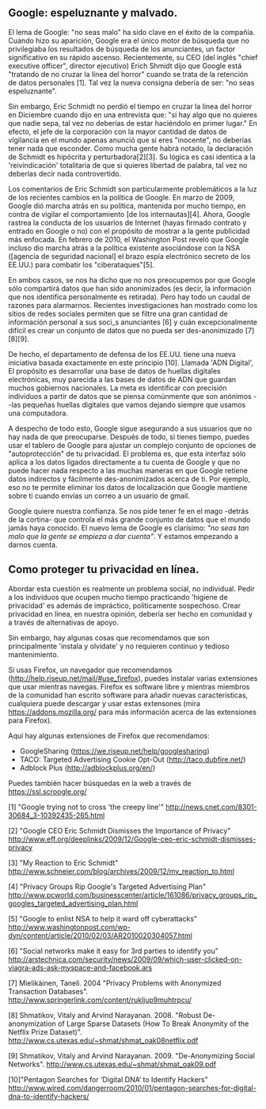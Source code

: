 ## Google: espeluznante y malvado.

El lema de Google: "no seas malo" ha sido clave en el éxito de la
compañía. Cuando hizo su aparición, Google era el único motor de
búsqueda que no privilegiaba los resultados de búsqueda de los
anunciantes, un factor significativo en su rápido ascenso.
Recientemente, su CEO (del inglés "chief executive officer", director
ejecutivo) Erich Shmidt dijo que Google está "tratando de no cruzar la
línea del horror" cuando se trata de la retención de datos personales
[1]. Tal vez la nueva consigna debería de ser: "no seas espeluznante".

Sin embargo, Eric Schmidt no perdió el tiempo en cruzar la línea del
horror en Diciembre cuando dijo en una entrevista que: "si hay algo que
no quieres que nadie sepa, tal vez no deberías de estar haciéndolo en
primer lugar." En efecto, el jefe de la corporación con la mayor
cantidad de datos de vigilancia en el mundo apenas anunció que si eres
"inocente", no deberías tener nada que esconder. Como mucha gente habrá
notado, la declaración de Schmidt es hipócrita y perturbadora[2][3]. Su
lógica es casi identica a la 'reivindicación' totalitaria de que si
quieres libertad de palabra, tal vez no deberías decir nada controvertido.

Los comentarios de Eric Schmidt son particularmente problemáticos a la
luz de los recientes cambios en la política de Google. En marzo de 2009,
Google dió marcha atrás en su política, mantenida por mucho tiempo, en
contra de vigilar el comportamiento \[de los internautas\][4]. Ahora,
Google rastrea la conducta de los usuarios de Internet (hayas firmado
contrato y entrado en Google o no) con el propósito de mostrar a la
gente publicidad más enfocada. En febrero de 2010, el Washington Post
reveló que Google incluso dio marcha atrás a la política existente
asociándose con la NSA (\[agencia de seguridad nacional\] el brazo espía
electrónico secreto de los EE.UU.) para combatir los "ciberataques"[5].

En ambos casos, se nos ha dicho que no nos preocupemos por que Google
sólo compartirá datos que han sido anonimizados (es decir, la
información que nos identifica personalmente es retirada). Pero hay todo
un caudal de razones para alarmarnos. Recientes investigaciones han
mostrado como los sitios de redes sociales permiten que se filtre una
gran cantidad de información personal a sus soci_s anunciantes [6] y
cuán excepcionalmente difícil es crear un conjunto de datos que no pueda
ser des-anonimizado [7][8][9].

De hecho, el departamento de defensa de los EE.UU. tiene una nueva
iniciativa basada exactamente en este principio [10]. Llamada 'ADN
Digital', El propósito es desarrollar una base de datos de huellas
digitales electrónicas, muy parecida a las bases de datos de ADN que
guardan muchos gobiernos nacionales. La meta es identificar con
precisión individuos a partir de datos que se piensa comúnmente que son
anónimos --las pequeñas huellas digitales que vamos dejando siempre que
usamos una computadora.

A despecho de todo esto, Google sigue asegurando a sus usuarios que no
hay nada de que preocuparse. Después de todo, si tienes tiempo, puedes
usar el tablero de Google para ajustar un complejo conjunto de opciones
de "autoprotección" de tu privacidad. El problema es, que esta interfaz
sólo aplica a los datos ligados directamente a tu cuenta de Google y que
no puede hacer nada respecto a las muchas maneras en que Google retiene
datos indirectos y fácilmente des-anonimizados acerca de ti. Por
ejemplo, eso no te permite eliminar los datos de localización que Google
mantiene sobre ti cuando envías un correo a un usuario de gmail.

Google quiere nuestra confianza. Se nos pide tener fe en el mago
\-detrás de la cortina\- que controla el más grande conjunto de datos
que el mundo jamás haya conocido. El nuevo lema de Google es clarísimo:
*"no seas tan malo que la gente se empieza a dar cuenta"*. Y estamos
empezando a darnos cuenta.


## Como proteger tu privacidad en línea.

Abordar esta cuestión es realmente un problema social, no individual.
Pedir a los individuos que ocupen mucho tiempo practicando 'higiene de
privacidad' es además de impráctico, políticamente sospechoso. Crear
privacidad en línea, en nuestra opinión, debería ser hecho en comunidad
y a través de alternativas de apoyo.

Sin embargo, hay algunas cosas que recomendamos que son principalmente
'instala y olvídate' y no requieren continuo y tedioso mantenimiento.

Si usas Firefox, un navegador que recomendamos
(http://help.riseup.net/mail/#use_firefox), puedes instalar varias
extensiones que usar mientras navegas. Firefox es software libre y
mientras miembros de la comunidad han escrito software para añadir
nuevas características, cualquiera puede descargar y usar estas
extensones (mira https://addons.mozilla.org/ para más información acerca
de las extensiones para Firefox).

Aquí hay algunas extensiones de Firefox que recomendamos:

* GoogleSharing (https://we.riseup.net/help/googlesharing)
* TACO: Targeted Advertising Cookie Opt-Out (http://taco.dubfire.net/)
* Adblock Plus (http://adblockplus.org/en/)

Puedes también hacer búsquedas en la web a través de
https://ssl.scroogle.org/

[1] "Google trying not to cross 'the creepy line'"
http://news.cnet.com/8301-30684_3-10392435-265.html

[2] "Google CEO Eric Schmidt Dismisses the Importance of Privacy"
http://www.eff.org/deeplinks/2009/12/Google-ceo-eric-schmidt-dismisses-privacy

[3] "My Reaction to Eric Schmidt"
http://www.schneier.com/blog/archives/2009/12/my_reaction_to.html

[4] "Privacy Groups Rip Google's Targeted Advertising Plan"
http://www.pcworld.com/businesscenter/article/161086/privacy_groups_rip_googles_targeted_advertising_plan.html

[5] "Google to enlist NSA to help it ward off cyberattacks"
http://www.washingtonpost.com/wp-dyn/content/article/2010/02/03/AR2010020304057.html

[6] "Social networks make it easy for 3rd parties to identify you"
http://arstechnica.com/security/news/2009/09/which-user-clicked-on-viagra-ads-ask-myspace-and-facebook.ars

[7] Mielikäinen, Taneli. 2004 "Privacy Problems with Anonymized
Transaction Databases".
http://www.springerlink.com/content/rukljup9muhtrpcu/

[8] Shmatikov, Vitaly and Arvind Narayanan. 2008. "Robust
De-anonymization of Large Sparse Datasets (How To Break Anonymity of the
Netflix Prize Dataset)".
http://www.cs.utexas.edu/~shmat/shmat_oak08netflix.pdf

[9] Shmatikov, Vitaly and Arvind Narayanan. 2009. "De-Anonymizing Social
Networks". http://www.cs.utexas.edu/~shmat/shmat_oak09.pdf

[10]"Pentagon Searches for ‘Digital DNA’ to Identify Hackers"
http://www.wired.com/dangerroom/2010/01/pentagon-searches-for-digital-dna-to-identify-hackers/
